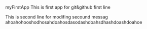  myFirstApp
 This is first app for git&github first line 
 
This is second line for modifing secound messag
ahoahohooshodhosahdoahosdasodashdoahsdhashdoashdoahoe
